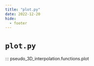 ```yaml
---
title: "plot.py"
date: 2022-12-20
hide:
  - footer
---
```

# `plot.py`
::: pseudo_3D_interpolation.functions.plot